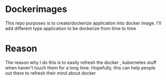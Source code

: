 # Dockerimages
This repo purposes is to create/dockerize application into docker image. I'll add different type application to be dockerize from time to time

# Reason
The reason why I do this is to easily refresh the docker , kubernetes stuff when haven't touch them for a long time.
Hopefully, this can help people out there to refresh their mind about docker
